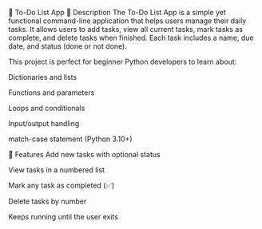 📝 To-Do List App
📌 Description
The To-Do List App is a simple yet functional command-line application that helps users manage their daily tasks. It allows users to add tasks, view all current tasks, mark tasks as complete, and delete tasks when finished. Each task includes a name, due date, and status (done or not done).

This project is perfect for beginner Python developers to learn about:

Dictionaries and lists

Functions and parameters

Loops and conditionals

Input/output handling

match-case statement (Python 3.10+)

🚀 Features
Add new tasks with optional status

View tasks in a numbered list

Mark any task as completed (✅)

Delete tasks by number

Keeps running until the user exits
